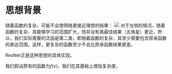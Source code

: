 # 思想背景
随着函数的复杂，可能不会使网络更接近理想的结果：
![](Pasted%20image%2020230827173318.png)
对于左侧的情况，随着函数的复杂，其能够学习的范围扩大，但并没有离最佳结果（五角星）更近，所以，我们实际需要的泛函是第二类，即随着函数的复杂，其至少需要包含原来函数的表达范围，这样，更复杂的函数至少不会比原来函数结果更差。

ResNet正是这种思想的具体实现。

我们假设原有的函数为$f(x)$，我们在其基础上增加复杂度，

# 